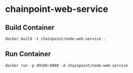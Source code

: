 # chainpoint-web-service

## Build Container

```
docker build -t chainpoint/node-web-service .
```

## Run Container

```
docker run -p 49160:8080 -d chainpoint/node-web-service
```
